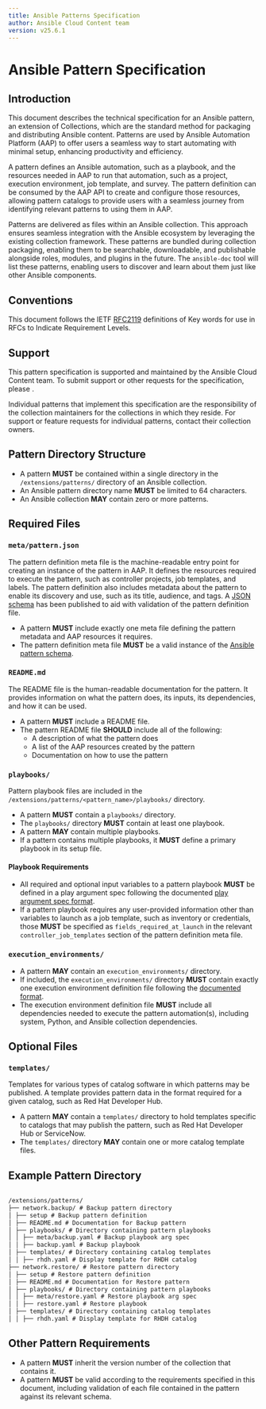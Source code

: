 ```yaml
---
title: Ansible Patterns Specification
author: Ansible Cloud Content team
version: v25.6.1
---
```


# Ansible Pattern Specification

## Introduction

This document describes the technical specification for an Ansible pattern, an extension of Collections, which are the standard method for packaging and distributing Ansible content. Patterns are used by Ansible Automation Platform (AAP) to offer users a seamless way to start automating with minimal setup, enhancing productivity and efficiency.

A pattern defines an Ansible automation, such as a playbook, and the resources needed in AAP to run that automation, such as a project, execution environment, job template, and survey. The pattern definition can be consumed by the AAP API to create and configure those resources, allowing pattern catalogs to provide users with a seamless journey from identifying relevant patterns to using them in AAP. 

Patterns are delivered as files within an Ansible collection. This approach ensures seamless integration with the Ansible ecosystem by leveraging the existing collection framework. These patterns are bundled during collection packaging, enabling them to be searchable, downloadable, and publishable alongside roles, modules, and plugins in the future. The `ansible-doc` tool will list these patterns, enabling users to discover and learn about them just like other Ansible components.

## Conventions

This document follows the IETF [RFC2119](https://datatracker.ietf.org/doc/html/rfc2119) definitions of Key words for use in RFCs to Indicate Requirement Levels.

## Support

This pattern specification is supported and maintained by the Ansible Cloud Content team. To submit support or other requests for the specification, please <do whatever the method is for requesting support>.

Individual patterns that implement this specification are the responsibility of the collection maintainers for the collections in which they reside. For support or feature requests for individual patterns, contact their collection owners.

## Pattern Directory Structure

- A pattern **MUST** be contained within a single directory in the `/extensions/patterns/` directory of an Ansible collection.
- An Ansible pattern directory name **MUST** be limited to 64 characters.
- An Ansible collection **MAY** contain zero or more patterns.

## Required Files

### `meta/pattern.json`

The pattern definition meta file is the machine-readable entry point for creating an instance of the pattern in AAP. It defines the resources required to execute the pattern, such as controller projects, job templates, and labels. The pattern definition also includes metadata about the pattern to enable its discovery and use, such as its title, audience, and tags. A [JSON schema](pattern_specification.json) has been published to aid with validation of the pattern definition file.

- A pattern **MUST** include exactly one meta file defining the pattern metadata and AAP resources it requires.
- The pattern definition meta file **MUST** be a valid instance of the [Ansible pattern schema](pattern_specification.json).

### `README.md`

The README file is the human-readable documentation for the pattern. It provides information on what the pattern does, its inputs, its dependencies, and how it can be used.

- A pattern **MUST** include a README file.
- The pattern README file **SHOULD** include all of the following:
  - A description of what the pattern does
  - A list of the AAP resources created by the pattern
  - Documentation on how to use the pattern

### `playbooks/`

Pattern playbook files are included in the `/extensions/patterns/<pattern_name>/playbooks/` directory. 

- A pattern **MUST** contain a `playbooks/` directory.
- The `playbooks/` directory **MUST** contain at least one playbook.
- A pattern **MAY** contain multiple playbooks. 
- If a pattern contains multiple playbooks, it **MUST** define a primary playbook in its setup file.

#### Playbook Requirements

- All required and optional input variables to a pattern playbook **MUST** be defined in a play argument spec following the documented [play argument spec format](https://github.com/sivel/play-argument-spec/blob/main/README.md).
- If a pattern playbook requires any user-provided information other than variables to launch as a job template, such as inventory or credentials, those **MUST** be specified as `fields_required_at_launch` in the relevant `controller_job_templates` section of the pattern definition meta file.

### `execution_environments/`

- A pattern **MAY** contain an `execution_environments/` directory.
- If included, the `execution_environments/` directory **MUST** contain exactly one execution environment definition file following the [documented format](https://ansible.readthedocs.io/projects/builder/en/stable/definition).
- The execution environment definition file **MUST** include all dependencies needed to execute the pattern automation(s), including system, Python, and Ansible collection dependencies.

## Optional Files

### `templates/`

Templates for various types of catalog software in which patterns may be published. A template provides pattern data in the format required for a given catalog, such as Red Hat Developer Hub.

- A pattern **MAY** contain a `templates/` directory to hold templates specific to catalogs that may publish the pattern, such as Red Hat Developer Hub or ServiceNow.
- The `templates/` directory **MAY** contain one or more catalog template files.

## Example Pattern Directory

```txt

/extensions/patterns/
├── network.backup/ # Backup pattern directory
│ ├── setup # Backup pattern definition
│ ├── README.md # Documentation for Backup pattern
│ ├── playbooks/ # Directory containing pattern playbooks
│ │ ├── meta/backup.yaml # Backup playbook arg spec
│ │ ├── backup.yaml # Backup playbook
│ ├── templates/ # Directory containing catalog templates
│ │ ├── rhdh.yaml # Display template for RHDH catalog
├── network.restore/ # Restore pattern directory
│ ├── setup # Restore pattern definition
│ ├── README.md # Documentation for Restore pattern
│ ├── playbooks/ # Directory containing pattern playbooks
│ │ ├── meta/restore.yaml # Restore playbook arg spec
│ │ ├── restore.yaml # Restore playbook
│ ├── templates/ # Directory containing catalog templates
│ │ ├── rhdh.yaml # Display template for RHDH catalog

```

## Other Pattern Requirements

- A pattern **MUST** inherit the version number of the collection that contains it.
- A pattern **MUST** be valid according to the requirements specified in this document, including validation of each file contained in the pattern against its relevant schema.
